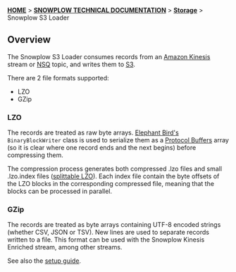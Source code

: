 [**HOME**](Home) > [**SNOWPLOW TECHNICAL DOCUMENTATION**](Snowplow-technical-documentation) > [**Storage**](storage-documentation) > Snowplow S3 Loader

## Overview

The Snowplow S3 Loader consumes records from an [Amazon Kinesis][kinesis] stream or [NSQ][nsq] topic, and writes them to [S3][s3].

There are 2 file formats supported:
 * LZO
 * GZip

### LZO

The records are treated as raw byte arrays. [Elephant Bird's][elephant-bird] `BinaryBlockWriter` class is used to serialize them as a [Protocol Buffers][protobufs] array (so it is clear where one record ends and the next begins) before compressing them.

The compression process generates both compressed .lzo files and small .lzo.index files ([splittable LZO][hadoop-lzo]). Each index file contain the byte offsets of the LZO blocks in the corresponding compressed file, meaning that the blocks can be processed in parallel.

### GZip

The records are treated as byte arrays containing UTF-8 encoded strings (whether CSV, JSON or TSV). New lines are used to separate records written to a file. This format can be used with the Snowplow Kinesis Enriched stream, among other streams.

See also the [setup guide](snowplow-s3-loader-setup).

[kinesis]: http://aws.amazon.com/kinesis/
[nsq]: http://nsq.io/
[hadoop-lzo]: https://github.com/twitter/hadoop-lzo
[s3]: http://aws.amazon.com/s3/
[elephant-bird]: https://github.com/twitter/elephant-bird/
[protobufs]: https://github.com/google/protobuf/
